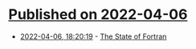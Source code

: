 # [Published on 2022-04-06](index.md)

* [2022-04-06, 18:20:19](https://news.ycombinator.com/item?id=30935633) - [The State of Fortran](https://arxiv.org/abs/2203.15110)
